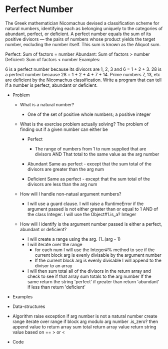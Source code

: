 # Perfect Number

The Greek mathematician Nicomachus devised a classification scheme for natural numbers, identifying each as belonging uniquely to the categories of abundant, perfect, or deficient. A perfect number equals the sum of its positive divisors — the pairs of numbers whose product yields the target number, excluding the number itself. This sum is known as the Aliquot sum.

Perfect: Sum of factors = number
Abundant: Sum of factors > number
Deficient: Sum of factors < number
Examples:

6 is a perfect number because its divisors are 1, 2, 3 and 6 = 1 + 2 + 3.
28 is a perfect number because 28 = 1 + 2 + 4 + 7 + 14.
Prime numbers 7, 13, etc are deficient by the Nicomachus classification.
Write a program that can tell if a number is perfect, abundant or deficient.

  - Problem
    - What is a natural number?
      - One of the set of positive whole numbers; a positive
        integer

    - What is the exercise problem actually solving?
      The problem of finding out if a given number
      can either be
      - Perfect
        - The range of numbers from 1
          to num supplied
          that are divisors
          AND
          That total to the same value as the
          arg number

      - Abundant
        Same as perfect - except
        that the sum total of the divisors
        are greater than the arg num
      
      - Deficient
        Same as perfect - except
        that the sum total of the divisors
        are less than the arg num
    
    - How will I handle non-natual argument 
      numbers?
      - I will use a guard clause.  I will raise a 
        RuntimeError if the argument passed is not either
        greater than or equal to 1 AND of the class Integer.
        I will use the  Object#1.is_a? Integer

    - How will I identify is the argument number passed
      is either a perfect, abundant or deficient?
      - I will create a range using the arg.
        (1..(arg - 1)
      - I will iterate over the range
        - for each num I will use the Integer#% method
          to see if the current block arg is evenly
          divisable by the argument number
        - If the current block arg is evenly divisable
          I will append to the divisor to an array
      - I will then sum total all of the divisors in the
        return array and check to see if that array
        sum totals to the arg number
        If the same return the string 'perfect'
        if greater than return 'abundant'
        if less than return 'deficient'        

  - Examples

  - Data-structures
  - Algorithm
    raise exception if arg number is not a natural number
    create range
    iterate over range
      if block arg modulo arg number .is_zero? then
      append value to return array
    sum total return array value
    return string value based on == > or <  
  - Code







